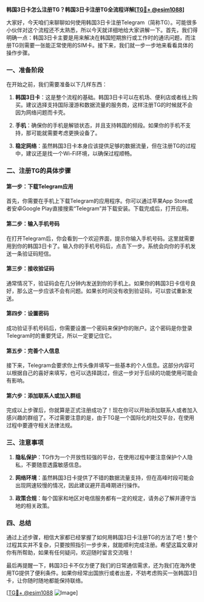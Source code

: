 **韩国3日卡怎么注册TG？韩国3日卡注册TG全流程详解[[TG💪+ @esim1088](https://t.me/s/esim1088)]**

大家好，今天咱们来聊聊如何使用韩国3日卡注册Telegram（简称TG）。可能很多小伙伴对这个流程还不太熟悉，所以今天就详细地给大家讲解一下。首先，我们得明确一点：韩国3日卡主要是用来解决在韩国短期旅行或工作时的通讯问题，而注册TG则需要一张能正常使用的SIM卡。接下来，我们就一步一步地来看看具体的操作步骤。

### 一、准备阶段

在开始之前，我们需要准备以下几样东西：

1. **韩国3日卡**：这是整个流程的基础。韩国3日卡可以在机场、便利店或者线上购买。建议选择支持国际漫游和数据流量的服务商，这样注册TG的时候就不会因为网络问题而卡壳。
   
2. **手机**：确保你的手机是解锁状态，并且支持韩国的频段。如果你的手机不支持，那可能就需要考虑更换设备了。

3. **稳定网络**：虽然韩国3日卡本身应该提供足够的数据流量，但在注册TG的过程中，建议还是找一个Wi-Fi环境，以确保过程顺畅。

### 二、注册TG的具体步骤

#### 第一步：下载Telegram应用

首先，你需要在手机上下载Telegram的应用程序。你可以通过苹果App Store或者安卓Google Play直接搜索“Telegram”并下载安装。下载完成后，打开应用。

#### 第二步：输入手机号码

在打开Telegram后，你会看到一个欢迎界面，提示你输入手机号码。这里就需要用到你的韩国3日卡了。输入你的手机号码后，点击下一步。系统会向你的手机发送一条验证码短信。

#### 第三步：接收验证码

通常情况下，验证码会在几分钟内发送到你的手机上。如果你的韩国3日卡信号良好，那么这一步应该不会有问题。如果长时间没有收到验证码，可以尝试重新发送。

#### 第四步：设置密码

成功验证手机号码后，你需要设置一个密码来保护你的账户。这个密码是你登录Telegram时的重要凭证，所以一定要记住它。

#### 第五步：完善个人信息

接下来，Telegram会要求你上传头像并填写一些基本的个人信息。这部分内容可以根据自己的喜好来填写，也可以选择跳过，但这一步对于后续的功能使用可能会有影响。

#### 第六步：添加联系人或加入群组

完成以上步骤后，你就算是正式注册成功了！现在你可以开始添加联系人或者加入感兴趣的群组了。不过需要注意的是，由于TG是一个国际化的社交平台，在使用过程中要遵守相关法律法规。

### 三、注意事项

1. **隐私保护**：TG作为一个开放性较强的平台，在使用过程中要注意保护个人隐私，不要随意透露敏感信息。
   
2. **网络环境**：虽然韩国3日卡提供了不错的数据流量支持，但在高峰时段可能会出现网速较慢的情况，因此建议避开高峰期进行操作。

3. **政策合规**：每个国家和地区对电信服务都有一定的规定，请务必了解并遵守当地的相关政策。

### 四、总结

通过上述步骤，相信大家都已经掌握了如何用韩国3日卡注册TG的方法了吧！整个过程其实并不复杂，只要按照指引一步步来，就能顺利完成注册。希望这篇文章对你有所帮助，如果有任何疑问，欢迎随时留言交流哦！

最后再提醒一下，韩国3日卡不仅方便了我们的日常通信需求，还为我们在海外使用TG提供了便利条件。如果你经常出国旅行或者出差，不妨考虑购买一张韩国3日卡，让你随时随地都能保持联络。

[[TG💪+ @esim1088](https://t.me/s/esim1088) ![Image](https://i.postimg.cc/4NQfJmqS/Snipaste-2025-05-13-00-14-12.png)]